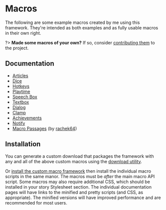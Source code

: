 # Macros

The following are some example macros created by me using this framework. They're intended as both examples and as fully usable macros in their own right.

?> **Made some macros of your own?** If so, consider [contributing them](CONTRIBUTING.md) to the project.

## Documentation

- [Articles](/examples/articles.md)
- [Dice](/examples/dice.md)
- [Hotkeys](/examples/hotkeys.md)
- [Playtime](/examples/playtime.md)
- [Speech Box](/examples/speechbox.md)
- [Textbox](/examples/textbox.md)
- [Dialog](/examples/dialog.md)
- [Clamp](/examples/clamp.md)
- [Achievements](/examples/achievements.md)
- [Notify](/examples/notify.md)
- [Macro Passages](/examples/macro-passages.md) (by [rachek64](https://github.com/rachek64))

## Installation

You can generate a custom download that packages the framework with any and all of the above custom macros using the [download utility](./download ":ignore").

Or [install the custom macro framework](/installation-guide.md) then install the individual macro scripts in the same manor. The macros must be *after* the main macro API script. Some macros may also require additional CSS, which should be installed in your story Stylesheet section. The individual documentation pages will have links to the minified and pretty scripts (and CSS, as appropriate). The minified versions will have improved performance and are recommended for most users.